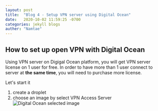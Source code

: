 ```yaml
---
layout: post
title:  "Blog 4 - Setup VPN server using Digital Ocean"
date:   2020-10-02 11:59:25 -0700
categories: jekyll blogs
auther: "Namtae"
---
```

<h2>How to set up open VPN with Digital Ocean</h2>
<p>Using VPN server on Digigal Ocean platform, you will get VPN server license on 1 user for free. In order to have more than 1 user connect to server at <b>the same time</b>, you will need to purchase more license. </p> 

Let's start it
<ol>
    <li>create a droplet</li>
    <li>choose an image by select VPN Access Server</li>
    <img src="/pictures/b4-1.jpg" alt="Digital Ocean selected image">
</ol>

